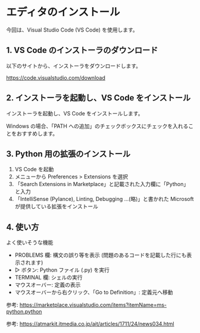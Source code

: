 # エディタのインストール
今回は、Visual Studio Code (VS Code) を使用します。

## 1. VS Code のインストーラのダウンロード
以下のサイトから、インストーラをダウンロードします。

https://code.visualstudio.com/download

## 2. インストーラを起動し、VS Code をインストール
インストーラを起動し、VS Code をインストールします。

Windows の場合、「PATH への追加」のチェックボックスにチェックを入れることをおすすめします。

## 3. Python 用の拡張のインストール
1. VS Code を起動
1. メニューから Preferences > Extensions を選択
1. 「Search Extensions in Marketplace」と記載された入力欄に「Python」と入力
1. 「IntelliSense (Pylance), Linting, Debugging ...(略)」と書かれた Microsoft が提供している拡張をインストール

## 4. 使い方
よく使いそうな機能

* PROBLEMS 欄: 構文の誤り等を表示 (問題のあるコードを記載した行にも表示されます)
* ▷ ボタン: Python ファイル (.py) を実行
* TERMINAL 欄: シェルの実行
* マウスオーバー: 定義の表示
* マウスオーバーから右クリック、「Go to Definition」: 定義元へ移動

参考: https://marketplace.visualstudio.com/items?itemName=ms-python.python

参考: https://atmarkit.itmedia.co.jp/ait/articles/1711/24/news034.html
